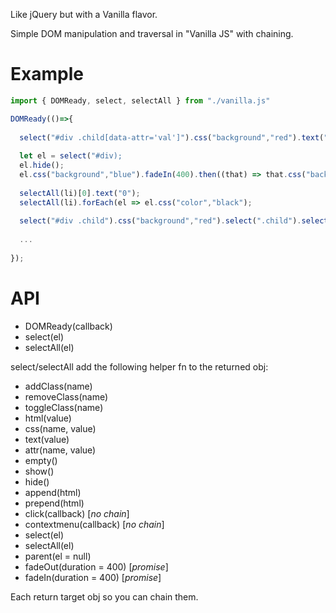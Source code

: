 Like jQuery but with a Vanilla flavor.

Simple DOM manipulation and traversal in "Vanilla JS" with chaining.

Example
=======

```js
import { DOMReady, select, selectAll } from "./vanilla.js"

DOMReady(()=>{
  
  select("#div .child[data-attr='val']").css("background","red").text("Hello World");
  
  let el = select("#div);
  el.hide();
  el.css("background","blue").fadeIn(400).then((that) => that.css("background","green");
 
  selectAll(li)[0].text("0");
  selectAll(li).forEach(el => el.css("color","black");
  
  select("#div .child").css("background","red").select(".child").selectAll("p");
  
  ...
  
});

```

API
===

- DOMReady(callback)
- select(el)
- selectAll(el)

select/selectAll add the following helper fn to the returned obj:

- addClass(name)
- removeClass(name)
- toggleClass(name)
- html(value)
- css(name, value)
- text(value)
- attr(name, value)
- empty()
- show()
- hide()
- append(html)
- prepend(html)
- click(callback) [_no chain_]
- contextmenu(callback) [_no chain_]
- select(el)
- selectAll(el)
- parent(el = null)
- fadeOut(duration = 400) [_promise_]
- fadeIn(duration = 400) [_promise_]

Each return target obj so you can chain them.
